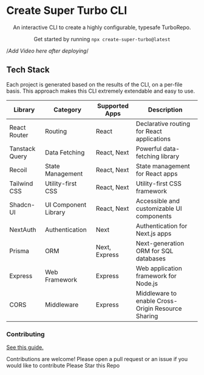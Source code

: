 # Create Super Turbo CLI

<p align="center">
  An interactive CLI to create a highly configurable, typesafe TurboRepo.
</p>
<p align="center">
  Get started by running <code>npx create-super-turbo@latest</code>
</p>


/*Add Video here after deploying*/





## Tech Stack

Each project is generated based on the results of the CLI, on a per-file basis. This approach makes this CLI extremely extendable and easy to use.

| Library        | Category             | Supported Apps | Description                                        |
| -------------- | -------------------- | -------------- | -------------------------------------------------- |
| React Router   | Routing              | React          | Declarative routing for React applications         |
| Tanstack Query | Data Fetching        | React, Next    | Powerful data-fetching library                     |
| Recoil         | State Management     | React, Next    | State management for React apps                    |
| Tailwind CSS   | Utility-first CSS    | React, Next    | Utility-first CSS framework                        |
| Shadcn-UI      | UI Component Library | React, Next    | Accessible and customizable UI components          |
| NextAuth       | Authentication       | Next           | Authentication for Next.js apps                    |
| Prisma         | ORM                  | Next, Express  | Next-generation ORM for SQL databases              |
| Express        | Web Framework        | Express        | Web application framework for Node.js              |
| CORS           | Middleware           | Express        | Middleware to enable Cross-Origin Resource Sharing |

### Contributing

[See this guide.](https://github.com/super-turbo-stack/create-super-turbo/blob/main/contributing.md)


Contributions are welcome! Please open a pull request or an issue if you would like to contribute
Please Star this Repo
